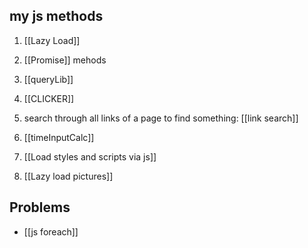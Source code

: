 ## my js methods
1. [[Lazy Load]] 
3. [[Promise]] mehods
4. [[queryLib]]
5. [[CLICKER]]

6. search through all links of a page to find something: [[link search]]

8. [[timeInputCalc]]
9. [[Load styles and scripts via js]] 
10. [[Lazy load pictures]] 

## Problems
- [[js foreach]]
